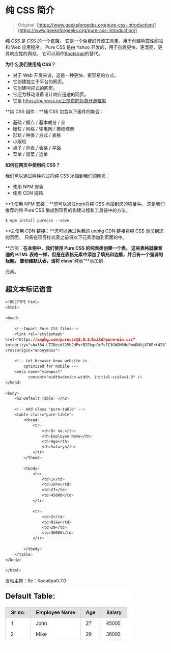 # 纯 CSS 简介

> Original: [https://www.geeksforgeeks.org/pure-css-introduction/](https://www.geeksforgeeks.org/pure-css-introduction/)

纯 CSS 是 CSS 的一个框架。 它是一个免费的开源工具集，用于创建响应性网站和 Web 应用程序。 Pure CSS 是由 Yahoo 开发的，用于创建更快、更漂亮、更具响应性的网站。 它可以用作[Bootstrap](https://www.geeksforgeeks.org/bootstrap-tutorials/)的替代。

**为什么我们使用纯 CSS？**

*   对于 Web 开发来说，这是一种更快、更容易的方式。
*   它创建独立于平台的网页。
*   它创建响应式的网页。
*   它还为移动设备设计响应迅速的网页。
*   它是 https://purecss.io/上提供的免费开源框架

**纯 CSS 组件：**纯 CSS 包含以下组件的集合：

*   基础 / 据点 / 基本成分 / 垒
*   栅栏 / 网格 / 输电网 / 橄榄球赛
*   形状 / 种类 / 方式 / 表格
*   小跟班
*   桌子 / 列表 / 表格 / 平面
*   菜单 / 饭菜 / 选单

**如何在网页中使用纯 CSS？**

我们可以通过两种方式将纯 CSS 添加到我们的网页：

*   使用 NPM 安装
*   使用 CDN 链路

**1.使用 NPM 安装：**您可以通过[npm](https://www.geeksforgeeks.org/node-js-npm-node-package-manager/)将纯 CSS 添加到您的项目中。 这是我们推荐的将 Pure CSS 集成到项目的构建过程和工具链中的方法。

```css
$ npm install purecss --save
```

**2.使用 CDN 链接：**您可以通过免费的 unpkg CDN 链接将纯 CSS 添加到您的页面。 只需在项目样式表之前将以下<link>元素添加到页面的<head>中。

> <link rel="”stylesheet”" href="”https://unpkg.com/purecss@2.0.5/build/pure-min.css”" integrity="”sha384-LTIDeidl25h2dPxrB2Ekgc9c7sEC3CWGM6HeFmuDNUjX76Ert4Z4IY714dhZHPLd”" crossorigin="”anonymous”">

**示例：**在本例中，我们使用 Pure CSS 的纯表类创建一个表。 这些表格就像普通的 HTML 表格一样，但是在表格元素中添加了填充和边框，并且有一个强调的标题。 要创建默认表，请将 class**“纯表”**添加到<table>元素。

## 超文本标记语言

```css
<!DOCTYPE html>
<html>

<head>

    <!--Import Pure CSS files-->
    <link rel="stylesheet" 
href="https://unpkg.com/purecss@2.0.5/build/pure-min.css" 
integrity="sha384-LTIDeidl25h2dPxrB2Ekgc9c7sEC3CWGM6HeFmuDNUjX76Ert4Z4IY714dhZHPLd" 
crossorigin="anonymous">

    <!-- Let browser know website is
        optimized for mobile -->
    <meta name="viewport" 
          content="width=device-width, initial-scale=1.0" />
</head>

<body>
    <h2>Default Table: </h2>

    <!-- Add class "pure-table" -->
    <table class="pure-table">
        <thead>
            <tr>
                <th>Sr no.</th>
                <th>Employee Name</th>
                <th>Age</th>
                <th>Salary</th>
            </tr>
        </thead>

        <tbody>
            <tr>
                <td>1</td>
                <td>John</td>
                <td>27</td>
                <td>45000</td>
            </tr>

            <tr>
                <td>2</td>
                <td>Mike</td>
                <td>29</td>
                <td>36000</td>
            </tr>

        </tbody>
    </table>
</body>

</html>
```

发帖主题：Re：Колибри0.7.0

![](img/322f520cd3a07b9bb9dfa17facbbb886.png)